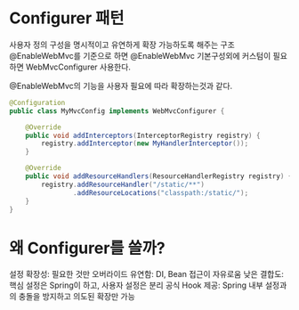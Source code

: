 # Configurer 패턴
사용자 정의 구성을 명시적이고 유연하게 확장 가능하도록 해주는 구조
@EnableWebMvc를 기준으로 하면 @EnableWebMvc 기본구성외에 커스텀이 필요하면 WebMvcConfigurer 사용한다.

 @EnableWebMvc의 기능을 사용자 필요에 따라 확장하는것과 같다.
```java
@Configuration
public class MyMvcConfig implements WebMvcConfigurer {

    @Override
    public void addInterceptors(InterceptorRegistry registry) {
        registry.addInterceptor(new MyHandlerInterceptor());
    }

    @Override
    public void addResourceHandlers(ResourceHandlerRegistry registry) {
        registry.addResourceHandler("/static/**")
                .addResourceLocations("classpath:/static/");
    }
}
```

# 왜 Configurer를 쓸까?
설정 확장성: 필요한 것만 오버라이드
유연함: DI, Bean 접근이 자유로움
낮은 결합도: 핵심 설정은 Spring이 하고, 사용자 설정은 분리
공식 Hook 제공: Spring 내부 설정과의 충돌을 방지하고 의도된 확장만 가능